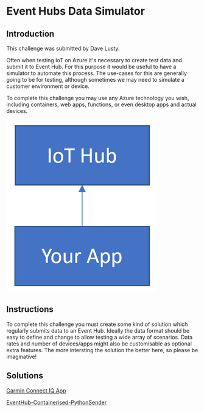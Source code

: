 # Event Hubs Data Simulator

## Introduction

This challenge was submitted by Dave Lusty.

Often when testing IoT on Azure it's necessary to create test data and submit it to Event Hub. For this purpose it would be useful to have a simulator to automate this process. The use-cases for this are generally going to be for testing, although sometimes we may need to simulate a customer environment or device.

To complete this challenge you may use any Azure technology you wish, including containers, web apps, functions, or even desktop apps and actual devices.

![example image](images/iotapp.png)

## Instructions

To complete this challenge you must create some kind of solution which regularly submits data to an Event Hub. Ideally the data format should be easy to define and change to allow testing a wide array of scenarios. Data rates and number of devices/apps might also be customisable as optional extra features.
The more intersting the solution the better here, so please be imaginative!

## Solutions

[Garmin Connect IQ App](Solution1/readme.md)

[EventHub-Containerised-PythonSender](Solution2/readme.md)